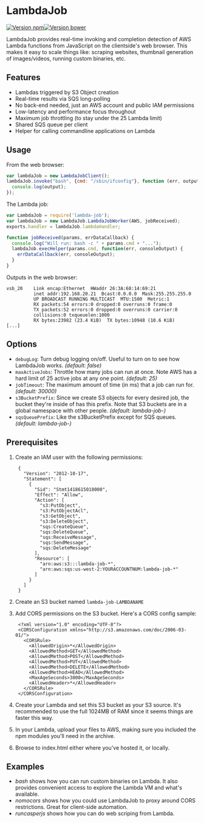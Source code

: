 # LambdaJob

[![Version npm][version]](http://browsenpm.org/package/lambda-job)[![Version bower][bower]](https://github.com/lg/lambda-job)

[version]: http://img.shields.io/npm/v/lambda-job.svg?style=flat-square
[bower]: https://img.shields.io/bower/v/lambda-job.svg?style=flat-square

LambdaJob provides real-time invoking and completion detection of AWS Lambda functions from JavaScript on the clientside's web browser. This makes it easy to scale things like: scraping websites, thumbnail generation of images/videos, running custom binaries, etc.

## Features

- Lambdas triggered by S3 Object creation
- Real-time results via SQS long-polling
- No back-end needed, just an AWS account and public IAM permissions
- Low-latency and performance focus throughout
- Maximum job throttling (to stay under the 25 Lambda limit)
- Shared SQS queue per client
- Helper for calling commandline applications on Lambda

## Usage

From the web browser:

```javascript
var lambdaJob = new LambdaJobClient();
lambdaJob.invoke("bash", {cmd: "/sbin/ifconfig"}, function (err, output) {
  console.log(output);
});
```

The Lambda job:

```javascript
var LambdaJob = require('lambda-job');
var lambdaJob = new LambdaJob.LambdaJobWorker(AWS, jobReceived);
exports.handler = lambdaJob.lambdaHandler;

function jobReceived(params, errDataCallback) {
  console.log("Will run: bash -c " + params.cmd + "...");
  lambdaJob.execHelper(params.cmd, function(err, consoleOutput) {
    errDataCallback(err, consoleOutput);
  }
}
```

Outputs in the web browser:

```
vsb_20    Link encap:Ethernet  HWaddr 26:3A:68:14:69:21  
          inet addr:192.168.20.21  Bcast:0.0.0.0  Mask:255.255.255.0
          UP BROADCAST RUNNING MULTICAST  MTU:1500  Metric:1
          RX packets:54 errors:0 dropped:0 overruns:0 frame:0
          TX packets:52 errors:0 dropped:0 overruns:0 carrier:0
          collisions:0 txqueuelen:1000 
          RX bytes:23982 (23.4 KiB)  TX bytes:10948 (10.6 KiB)
[...]
```

## Options
- `debugLog`: Turn debug logging on/off. Useful to turn on to see how LambdaJob works. *(default: false)*
- `maxActiveJobs`: Throttle how many jobs can run at once. Note AWS has a hard limit of 25 active jobs at any one point. *(default: 25)*
- `jobTimeout`: The maximum amount of time (in ms) that a job can run for. *(default: 30000)*
- `s3BucketPrefix`: Since we create S3 objects for every desired job, the bucket they're inside of has this prefix. Note that S3 buckets are in a global namespace with other people. *(default: lambda-job-)*
- `sqsQueuePrefix`: Like the s3BucketPrefix except for SQS queues. *(default: lambda-job-)*

## Prerequisites

1. Create an IAM user with the following permissions:

        {
          "Version": "2012-10-17",
          "Statement": [
            {
              "Sid": "Stmt1418615018000",
              "Effect": "Allow",
              "Action": [
                "s3:PutObject",
                "s3:PutObjectAcl",
                "s3:GetObject",
                "s3:DeleteObject",
                "sqs:CreateQueue",
                "sqs:DeleteQueue",
                "sqs:ReceiveMessage",
                "sqs:SendMessage",
                "sqs:DeleteMessage"
              ],
              "Resource": [
                "arn:aws:s3:::lambda-job-*",
                "arn:aws:sqs:us-west-2:YOURACCOUNTNUM:lambda-job-*"
              ]
            }
          ]
        }
2. Create an S3 bucket named `lambda-job-LAMBDANAME`
3. Add CORS permissions on the S3 bucket. Here's a CORS config sample:

        <?xml version="1.0" encoding="UTF-8"?>
        <CORSConfiguration xmlns="http://s3.amazonaws.com/doc/2006-03-01/">
          <CORSRule>
            <AllowedOrigin>*</AllowedOrigin>
            <AllowedMethod>GET</AllowedMethod>
            <AllowedMethod>POST</AllowedMethod>
            <AllowedMethod>PUT</AllowedMethod>
            <AllowedMethod>DELETE</AllowedMethod>
            <AllowedMethod>HEAD</AllowedMethod>
            <MaxAgeSeconds>3000</MaxAgeSeconds>
            <AllowedHeader>*</AllowedHeader>
          </CORSRule>
        </CORSConfiguration>
4. Create your Lambda and set this S3 bucket as your S3 source. It's recommended to use the full 1024MB of RAM since it seems things are faster this way.
6. In your Lambda, upload your files to AWS, making sure you included the npm modules you'll need in the archive.
7. Browse to index.html either where you've hosted it, or locally.

## Examples

- *bash* shows how you can run custom binaries on Lambda. It also provides convenient access to explore the Lambda VM and what's available.
- *nomocors* shows how you could use LambdaJob to proxy around CORS restrictions. Great for client-side automation.
- *runcasperjs* shows how you can do web scriping from Lambda.
